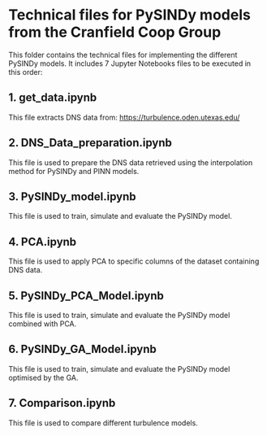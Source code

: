 # Technical files for PySINDy models from the Cranfield Coop Group

This folder contains the technical files for implementing the different PySINDy models. It includes 7 Jupyter Notebooks files to be executed in this order:

## 1. get_data.ipynb

This file extracts DNS data from: https://turbulence.oden.utexas.edu/

## 2. DNS_Data_preparation.ipynb

This file is used to prepare the DNS data retrieved using the interpolation method for PySINDy and PINN models.

## 3. PySINDy_model.ipynb

This file is used to train, simulate and evaluate the PySINDy model.

## 4. PCA.ipynb

This file is used to apply PCA to specific columns of the dataset containing DNS data.

## 5. PySINDy_PCA_Model.ipynb

This file is used to train, simulate and evaluate the PySINDy model combined with PCA.

## 6. PySINDy_GA_Model.ipynb

This file is used to train, simulate and evaluate the PySINDy model optimised by the GA.

## 7. Comparison.ipynb

This file is used to compare different turbulence models.
